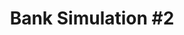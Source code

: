 ---
title: "Bank Simulation #2"
layout: single
excerpt: "Started: 15-8-2025"
author_profile: false
weight: 5
overlay_text: "5th"
sidebar:
  nav: "side_nav"
---